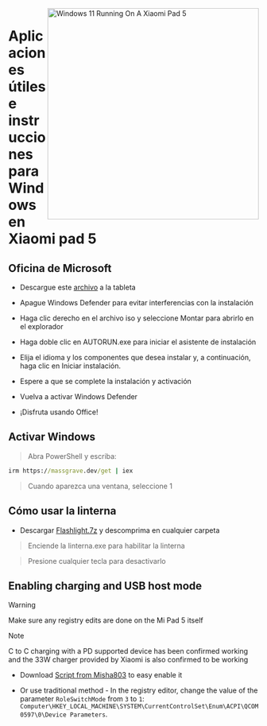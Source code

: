
<img align="right" src="https://raw.githubusercontent.com/erdilS/Port-Windows-11-Xiaomi-Pad-5/main/nabu.png" width="425" alt="Windows 11 Running On A Xiaomi Pad 5">

# Aplicaciones útiles e instrucciones para Windows en Xiaomi pad 5

## Oficina de Microsoft

- Descargue este [archivo](https://drive.google.com/file/d/1st8xVpxtJbe2GVTEZrC_RNumKllR97Hp/view?usp=sharing) a la tableta
  
- Apague Windows Defender para evitar interferencias con la instalación
  
- Haga clic derecho en el archivo iso y seleccione Montar para abrirlo en el explorador

- Haga doble clic en AUTORUN.exe para iniciar el asistente de instalación
  
- Elija el idioma y los componentes que desea instalar y, a continuación, haga clic en Iniciar instalación.
  
- Espere a que se complete la instalación y activación

- Vuelva a activar Windows Defender

- ¡Disfruta usando Office!

 ## Activar Windows

> Abra PowerShell y escriba: 

  ```cmd
irm https://massgrave.dev/get | iex 
```
> Cuando aparezca una ventana, seleccione 1

 ## Cómo usar la linterna

 - Descargar [Flashlight.7z](https://github.com/erdilS/Port-Windows-11-Xiaomi-Pad-5/releases/download/1.0/flashlight_fix.7z) y descomprima en cualquier carpeta

> Enciende la linterna.exe para habilitar la linterna

> Presione cualquier tecla para desactivarlo

## Enabling charging and USB host mode

> [!WARNING]
>  Make sure any registry edits are done on the Mi Pad 5 itself

> [!NOTE]
> C to C charging with a PD supported device has been confirmed working and the 33W charger provided by Xiaomi is also confirmed to be working

- Download  [Script from Misha803](https://t.me/droidscripts/22) to easy enable it
 
- Or use traditional method - In the registry editor, change the value of the parameter ```RoleSwitchMode``` from ```3``` to ```1```: ```Computer\HKEY_LOCAL_MACHINE\SYSTEM\CurrentControlSet\Enum\ACPI\QCOM0597\0\Device Parameters```. 

